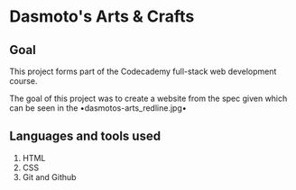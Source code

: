 # Dasmoto's Arts & Crafts 

## Goal
This project forms part of the Codecademy full-stack web development course. 

The goal of this project was to create a website from the spec given which can be seen in the •dasmotos-arts_redline.jpg•

## Languages and tools used 
1. HTML 
2. CSS 
3. Git and Github